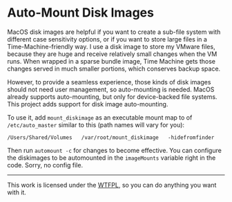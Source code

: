 Auto-Mount Disk Images
======================

MacOS disk images are helpful if you want to create a sub-file system with different case 
sensitivity options, or if you want to store large files in a Time-Machine-friendly way. I 
use a disk image to store my VMware files, because they are huge and receive relatively 
small changes when the VM runs. When wrapped in a sparse bundle image, Time Machine gets 
those changes served in much smaller portions, which conserves backup space.

However, to provide a seamless experience, those kinds of disk images should not need user 
management, so auto-mounting is needed. MacOS already supports auto-mounting, but only for 
device-backed file systems. This project adds support for disk image auto-mounting.

To use it, add `mount_diskimage` as an executable mount map to of `/etc/auto_master` similar 
to this (path names will vary for you):

	/Users/Shared/Volumes	/var/root/mount_diskimage	-hidefromfinder

Then run `automount -c` for changes to become effective. You can configure the diskimages to 
be automounted in the `imageMounts` variable right in the code. Sorry, no config file.

___
This work is licensed under the [WTFPL](http://www.wtfpl.net/), so you can do anything you 
want with it.
